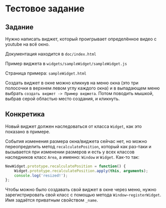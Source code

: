 # Тестовое задание

## Задание

Нужно написать виджет, который проигрывает определённое видео с youtube на всё окно.

Документация находится в `doc/index.html`

Пример виджета в `widgets/sampleWidget/sampleWidget.js`

Страница примера: `sampleWidget.html`

Создать виджет в окне можно кликнув на меню окна (это три полосочки в верхнем левом углу каждого окна) и в выпадающем
меню выбрать `создать виджет -> Пример виджета`. Потом поводить мышкой, выбрав серой областью место создания, и кликнуть.

## Конкретика

Новый виджет должен наследоваться от класса `Widget`, как это показано в примере.

События изменения размера окна/виджета сейчас нет, но можно переопределить метод `recalculatePosition`, который
как раз-таки и вызывается при изменении размеров и есть у всех классов наследников класс `Area`, а именно: `Window` и `Widget`.
Как-то так:
``` javascript
NewWidget.prototype.recalculatePosition = function() {
	Widget.prototype.recalculatePosition.apply(this, arguments);
	console.log('resized!');
};
```

Чтобы можно было создавать свой виджет в окне через меню, нужно зарегистрировать свой класс с помощью метода `Window~registerWidget`.
Имя задаётся приватным свойством `_name`.

